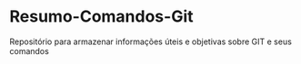 # Resumo-Comandos-Git
Repositório para armazenar informações úteis e objetivas sobre GIT e seus comandos
